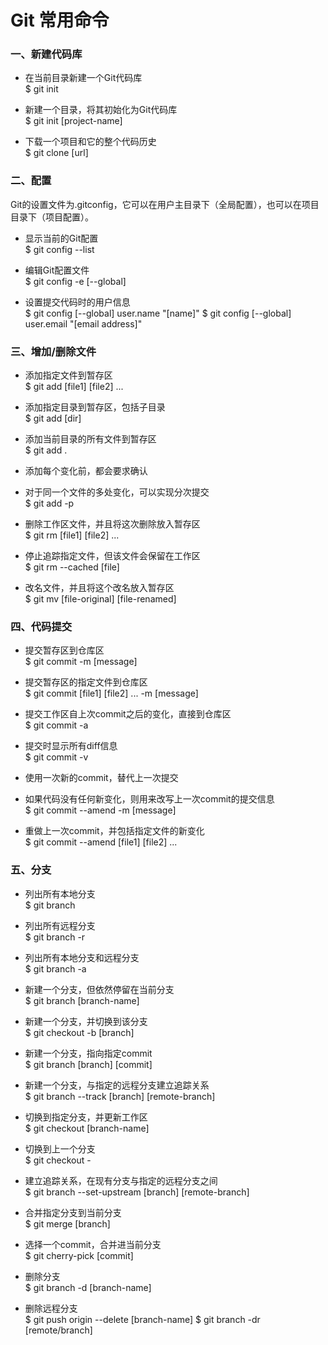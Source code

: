 # Git 常用命令

### 一、新建代码库
  * 在当前目录新建一个Git代码库<br>
  $ git init

  * 新建一个目录，将其初始化为Git代码库<br>
  $ git init [project-name]

  * 下载一个项目和它的整个代码历史<br>
  $ git clone [url]

### 二、配置
Git的设置文件为.gitconfig，它可以在用户主目录下（全局配置），也可以在项目目录下（项目配置）。<br>

  * 显示当前的Git配置<br>
  $ git config --list

  * 编辑Git配置文件<br>
  $ git config -e [--global]

  * 设置提交代码时的用户信息<br>
  $ git config [--global] user.name "[name]"
  $ git config [--global] user.email "[email address]"

### 三、增加/删除文件

  * 添加指定文件到暂存区<br>
  $ git add [file1] [file2] ...

  * 添加指定目录到暂存区，包括子目录<br>
  $ git add [dir]

  * 添加当前目录的所有文件到暂存区<br>
  $ git add .

  * 添加每个变化前，都会要求确认<br>
  * 对于同一个文件的多处变化，可以实现分次提交<br>
  $ git add -p

  * 删除工作区文件，并且将这次删除放入暂存区<br>
  $ git rm [file1] [file2] ...

  * 停止追踪指定文件，但该文件会保留在工作区<br>
  $ git rm --cached [file]

  * 改名文件，并且将这个改名放入暂存区<br>
  $ git mv [file-original] [file-renamed]

### 四、代码提交

  * 提交暂存区到仓库区<br>
  $ git commit -m [message]

  * 提交暂存区的指定文件到仓库区<br>
  $ git commit [file1] [file2] ... -m [message]

  * 提交工作区自上次commit之后的变化，直接到仓库区<br>
  $ git commit -a

  * 提交时显示所有diff信息<br>
  $ git commit -v

  * 使用一次新的commit，替代上一次提交<br>
  * 如果代码没有任何新变化，则用来改写上一次commit的提交信息<br>
  $ git commit --amend -m [message]

  * 重做上一次commit，并包括指定文件的新变化<br>
  $ git commit --amend [file1] [file2] ...
  
### 五、分支

  * 列出所有本地分支<br>
  $ git branch

  * 列出所有远程分支<br>
  $ git branch -r

  * 列出所有本地分支和远程分支<br>
  $ git branch -a

  * 新建一个分支，但依然停留在当前分支<br>
  $ git branch [branch-name]

  * 新建一个分支，并切换到该分支<br>
  $ git checkout -b [branch]

  * 新建一个分支，指向指定commit<br>
  $ git branch [branch] [commit]

  * 新建一个分支，与指定的远程分支建立追踪关系<br>
  $ git branch --track [branch] [remote-branch]

  * 切换到指定分支，并更新工作区<br>
  $ git checkout [branch-name]

  * 切换到上一个分支<br>
  $ git checkout -

  * 建立追踪关系，在现有分支与指定的远程分支之间<br>
  $ git branch --set-upstream [branch] [remote-branch]

  * 合并指定分支到当前分支<br>
  $ git merge [branch]

  * 选择一个commit，合并进当前分支<br>
  $ git cherry-pick [commit]

  * 删除分支<br>
  $ git branch -d [branch-name]

  * 删除远程分支<br>
  $ git push origin --delete [branch-name]
  $ git branch -dr [remote/branch]
